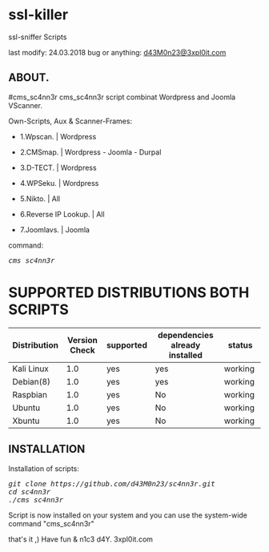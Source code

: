 # ssl-killer
ssl-sniffer Scripts

last modify: 24.03.2018
bug or anything: d43M0n23@3xpl0it.com

## ABOUT.
#cms_sc4nn3r
cms_sc4nn3r script combinat Wordpress and Joomla VScanner.

Own-Scripts, Aux & Scanner-Frames:
<ul><li>1.Wpscan. | Wordpress</li></ul>
<ul><li>2.CMSmap. | Wordpress - Joomla - Durpal</li></ul>
<ul><li>3.D-TECT. | Wordpress</li></ul>
<ul><li>4.WPSeku. | Wordpress</li></ul>
<ul><li>5.Nikto.  | All</li></ul>
<ul><li>6.Reverse IP Lookup. | All</li></ul>
<ul><li>7.Joomlavs. | Joomla</li></ul>

command:<pre><i><n>cms_sc4nn3r </pre></i></n>


# SUPPORTED DISTRIBUTIONS BOTH SCRIPTS
|Distribution | Version Check | supported | dependencies already installed |status |
----------|-------|------|------|-------|
|Kali Linux|1.0 | yes| yes | working   |
|Debian(8)|1.0 | yes| yes | working   |
|Raspbian|1.0 |yes|No|working   |
|Ubuntu|1.0 |yes|No|working   |
|Xbuntu|1.0 |yes|No|working  |

## INSTALLATION
Installation of scripts:
<pre><i><n>git clone https://github.com/d43M0n23/sc4nn3r.git
cd sc4nn3r
./cms_sc4nn3r</pre></i></n>
Script is now installed on your system and you can use the system-wide command "cms_sc4nn3r"

that's it ,)
Have fun & n1c3 d4Y. 3xpl0it.com
